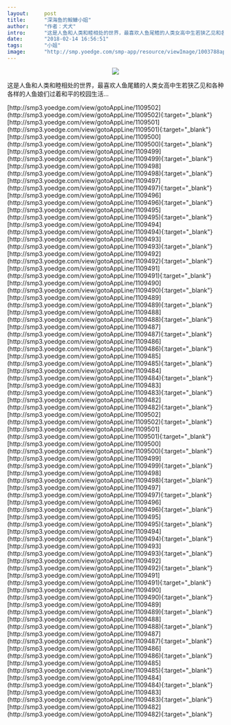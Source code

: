 ```yaml
---
layout:     post
title:      "深海鱼的鮟鱇小姐"
author:     "作者：犬犬"
intro:      "这是人鱼和人类和睦相处的世界，最喜欢人鱼尾鳍的人类女高中生若狭乙见和各种各样的人鱼娘们过着和平的校园生活…"
date:       "2018-02-14 16:56:51"
tags:       "小姐"
image:      "http://smp.yoedge.com/smp-app/resource/viewImage/1003788appline.png"
---
```

<div style="text-align: center">
<p><img src="http://smp.yoedge.com/smp-app/resource/viewImage/1003788appline.png"/></p>
</div>
<p class="post-meta">
<span>这是人鱼和人类和睦相处的世界，最喜欢人鱼尾鳍的人类女高中生若狭乙见和各种各样的人鱼娘们过着和平的校园生活…</span>
</p>
[http://smp3.yoedge.com/view/gotoAppLine/1109502](http://smp3.yoedge.com/view/gotoAppLine/1109502){:target="_blank"}
[http://smp3.yoedge.com/view/gotoAppLine/1109501](http://smp3.yoedge.com/view/gotoAppLine/1109501){:target="_blank"}
[http://smp3.yoedge.com/view/gotoAppLine/1109500](http://smp3.yoedge.com/view/gotoAppLine/1109500){:target="_blank"}
[http://smp3.yoedge.com/view/gotoAppLine/1109499](http://smp3.yoedge.com/view/gotoAppLine/1109499){:target="_blank"}
[http://smp3.yoedge.com/view/gotoAppLine/1109498](http://smp3.yoedge.com/view/gotoAppLine/1109498){:target="_blank"}
[http://smp3.yoedge.com/view/gotoAppLine/1109497](http://smp3.yoedge.com/view/gotoAppLine/1109497){:target="_blank"}
[http://smp3.yoedge.com/view/gotoAppLine/1109496](http://smp3.yoedge.com/view/gotoAppLine/1109496){:target="_blank"}
[http://smp3.yoedge.com/view/gotoAppLine/1109495](http://smp3.yoedge.com/view/gotoAppLine/1109495){:target="_blank"}
[http://smp3.yoedge.com/view/gotoAppLine/1109494](http://smp3.yoedge.com/view/gotoAppLine/1109494){:target="_blank"}
[http://smp3.yoedge.com/view/gotoAppLine/1109493](http://smp3.yoedge.com/view/gotoAppLine/1109493){:target="_blank"}
[http://smp3.yoedge.com/view/gotoAppLine/1109492](http://smp3.yoedge.com/view/gotoAppLine/1109492){:target="_blank"}
[http://smp3.yoedge.com/view/gotoAppLine/1109491](http://smp3.yoedge.com/view/gotoAppLine/1109491){:target="_blank"}
[http://smp3.yoedge.com/view/gotoAppLine/1109490](http://smp3.yoedge.com/view/gotoAppLine/1109490){:target="_blank"}
[http://smp3.yoedge.com/view/gotoAppLine/1109489](http://smp3.yoedge.com/view/gotoAppLine/1109489){:target="_blank"}
[http://smp3.yoedge.com/view/gotoAppLine/1109488](http://smp3.yoedge.com/view/gotoAppLine/1109488){:target="_blank"}
[http://smp3.yoedge.com/view/gotoAppLine/1109487](http://smp3.yoedge.com/view/gotoAppLine/1109487){:target="_blank"}
[http://smp3.yoedge.com/view/gotoAppLine/1109486](http://smp3.yoedge.com/view/gotoAppLine/1109486){:target="_blank"}
[http://smp3.yoedge.com/view/gotoAppLine/1109485](http://smp3.yoedge.com/view/gotoAppLine/1109485){:target="_blank"}
[http://smp3.yoedge.com/view/gotoAppLine/1109484](http://smp3.yoedge.com/view/gotoAppLine/1109484){:target="_blank"}
[http://smp3.yoedge.com/view/gotoAppLine/1109483](http://smp3.yoedge.com/view/gotoAppLine/1109483){:target="_blank"}
[http://smp3.yoedge.com/view/gotoAppLine/1109482](http://smp3.yoedge.com/view/gotoAppLine/1109482){:target="_blank"}
[http://smp3.yoedge.com/view/gotoAppLine/1109502](http://smp3.yoedge.com/view/gotoAppLine/1109502){:target="_blank"}
[http://smp3.yoedge.com/view/gotoAppLine/1109501](http://smp3.yoedge.com/view/gotoAppLine/1109501){:target="_blank"}
[http://smp3.yoedge.com/view/gotoAppLine/1109500](http://smp3.yoedge.com/view/gotoAppLine/1109500){:target="_blank"}
[http://smp3.yoedge.com/view/gotoAppLine/1109499](http://smp3.yoedge.com/view/gotoAppLine/1109499){:target="_blank"}
[http://smp3.yoedge.com/view/gotoAppLine/1109498](http://smp3.yoedge.com/view/gotoAppLine/1109498){:target="_blank"}
[http://smp3.yoedge.com/view/gotoAppLine/1109497](http://smp3.yoedge.com/view/gotoAppLine/1109497){:target="_blank"}
[http://smp3.yoedge.com/view/gotoAppLine/1109496](http://smp3.yoedge.com/view/gotoAppLine/1109496){:target="_blank"}
[http://smp3.yoedge.com/view/gotoAppLine/1109495](http://smp3.yoedge.com/view/gotoAppLine/1109495){:target="_blank"}
[http://smp3.yoedge.com/view/gotoAppLine/1109494](http://smp3.yoedge.com/view/gotoAppLine/1109494){:target="_blank"}
[http://smp3.yoedge.com/view/gotoAppLine/1109493](http://smp3.yoedge.com/view/gotoAppLine/1109493){:target="_blank"}
[http://smp3.yoedge.com/view/gotoAppLine/1109492](http://smp3.yoedge.com/view/gotoAppLine/1109492){:target="_blank"}
[http://smp3.yoedge.com/view/gotoAppLine/1109491](http://smp3.yoedge.com/view/gotoAppLine/1109491){:target="_blank"}
[http://smp3.yoedge.com/view/gotoAppLine/1109490](http://smp3.yoedge.com/view/gotoAppLine/1109490){:target="_blank"}
[http://smp3.yoedge.com/view/gotoAppLine/1109489](http://smp3.yoedge.com/view/gotoAppLine/1109489){:target="_blank"}
[http://smp3.yoedge.com/view/gotoAppLine/1109488](http://smp3.yoedge.com/view/gotoAppLine/1109488){:target="_blank"}
[http://smp3.yoedge.com/view/gotoAppLine/1109487](http://smp3.yoedge.com/view/gotoAppLine/1109487){:target="_blank"}
[http://smp3.yoedge.com/view/gotoAppLine/1109486](http://smp3.yoedge.com/view/gotoAppLine/1109486){:target="_blank"}
[http://smp3.yoedge.com/view/gotoAppLine/1109485](http://smp3.yoedge.com/view/gotoAppLine/1109485){:target="_blank"}
[http://smp3.yoedge.com/view/gotoAppLine/1109484](http://smp3.yoedge.com/view/gotoAppLine/1109484){:target="_blank"}
[http://smp3.yoedge.com/view/gotoAppLine/1109483](http://smp3.yoedge.com/view/gotoAppLine/1109483){:target="_blank"}
[http://smp3.yoedge.com/view/gotoAppLine/1109482](http://smp3.yoedge.com/view/gotoAppLine/1109482){:target="_blank"}


